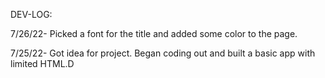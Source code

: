 DEV-LOG: 

7/26/22- Picked a font for the title and added some color to the page.

7/25/22- Got idea for project.  Began coding out and built a basic app with limited HTML.D